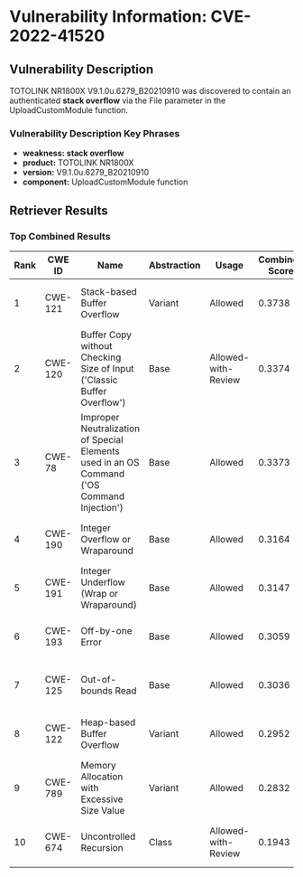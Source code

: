 # Vulnerability Information: CVE-2022-41520

## Vulnerability Description
TOTOLINK NR1800X V9.1.0u.6279_B20210910 was discovered to contain an authenticated **stack overflow** via the File parameter in the UploadCustomModule function.

### Vulnerability Description Key Phrases
- **weakness:** **stack overflow**
- **product:** TOTOLINK NR1800X
- **version:** V9.1.0u.6279_B20210910
- **component:** UploadCustomModule function

## Retriever Results

### Top Combined Results

| Rank | CWE ID | Name | Abstraction | Usage | Combined Score | Retrievers | Individual Scores |
|------|--------|------|-------------|-------|---------------|------------|-------------------|
| 1 | CWE-121 | Stack-based Buffer Overflow | Variant | Allowed | 0.3738 | dense, sparse | dense: 0.617, sparse: 0.169 |
| 2 | CWE-120 | Buffer Copy without Checking Size of Input ('Classic Buffer Overflow') | Base | Allowed-with-Review | 0.3374 | sparse, graph | sparse: 0.098, graph: 0.832 |
| 3 | CWE-78 | Improper Neutralization of Special Elements used in an OS Command ('OS Command Injection') | Base | Allowed | 0.3373 | dense, sparse | dense: 0.527, sparse: 0.129 |
| 4 | CWE-190 | Integer Overflow or Wraparound | Base | Allowed | 0.3164 | dense, sparse | dense: 0.529, sparse: 0.091 |
| 5 | CWE-191 | Integer Underflow (Wrap or Wraparound) | Base | Allowed | 0.3147 | dense, sparse | dense: 0.529, sparse: 0.088 |
| 6 | CWE-193 | Off-by-one Error | Base | Allowed | 0.3059 | dense, sparse | dense: 0.503, sparse: 0.095 |
| 7 | CWE-125 | Out-of-bounds Read | Base | Allowed | 0.3036 | sparse, graph | sparse: 0.104, graph: 0.683 |
| 8 | CWE-122 | Heap-based Buffer Overflow | Variant | Allowed | 0.2952 | dense, sparse | dense: 0.533, sparse: 0.093 |
| 9 | CWE-789 | Memory Allocation with Excessive Size Value | Variant | Allowed | 0.2832 | dense, sparse | dense: 0.510, sparse: 0.090 |
| 10 | CWE-674 | Uncontrolled Recursion | Class | Allowed-with-Review | 0.1943 | dense, sparse | dense: 0.532, sparse: 0.112 |

